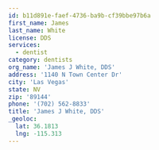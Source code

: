 ```yaml
---
id: b11d891e-faef-4736-ba9b-cf39bbe97b6a
first_name: James
last_name: White
license: DDS
services:
  - dentist
category: dentists
org_name: 'James J White, DDS'
address: '1140 N Town Center Dr'
city: 'Las Vegas'
state: NV
zip: '89144'
phone: '(702) 562-8833'
title: 'James J White, DDS'
_geoloc:
  lat: 36.1813
  lng: -115.313
---
```

